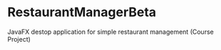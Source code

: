 # RestaurantManagerBeta
JavaFX destop application for simple restaurant management (Course Project)
